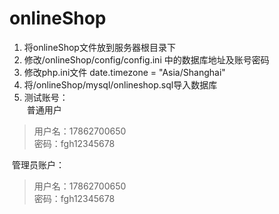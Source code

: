# onlineShop
1. 将onlineShop文件放到服务器根目录下    
2. 修改/onlineShop/config/config.ini 中的数据库地址及账号密码    
3. 修改php.ini文件 date.timezone = "Asia/Shanghai"    
4. 将/onlineShop/mysql/onlineshop.sql导入数据库    
5. 测试账号：    
  普通用户    
>  用户名：17862700650     
>  密码：fgh12345678    

  管理员账户：    
>  用户名：17862700650     
>  密码：fgh12345678  
